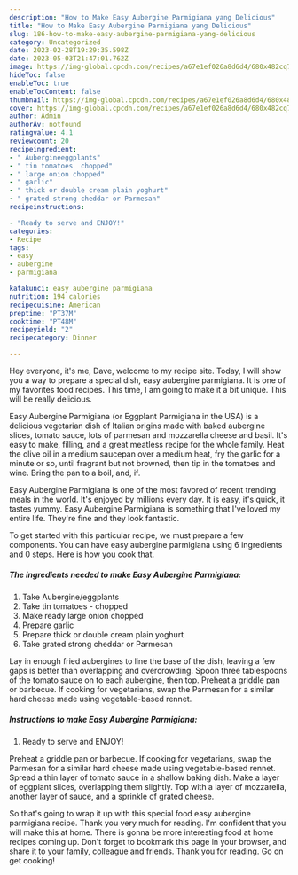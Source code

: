 ```yaml
---
description: "How to Make Easy Aubergine Parmigiana yang Delicious"
title: "How to Make Easy Aubergine Parmigiana yang Delicious"
slug: 186-how-to-make-easy-aubergine-parmigiana-yang-delicious
category: Uncategorized
date: 2023-02-28T19:29:35.598Z
date: 2023-05-03T21:47:01.762Z
image: https://img-global.cpcdn.com/recipes/a67e1ef026a8d6d4/680x482cq70/easy-aubergine-parmigiana-recipe-main-photo.jpg
hideToc: false
enableToc: true
enableTocContent: false
thumbnail: https://img-global.cpcdn.com/recipes/a67e1ef026a8d6d4/680x482cq70/easy-aubergine-parmigiana-recipe-main-photo.jpg
cover: https://img-global.cpcdn.com/recipes/a67e1ef026a8d6d4/680x482cq70/easy-aubergine-parmigiana-recipe-main-photo.jpg
author: Admin
authorAv: notfound
ratingvalue: 4.1
reviewcount: 20
recipeingredient:
- " Aubergineeggplants"
- " tin tomatoes  chopped"
- " large onion chopped"
- " garlic"
- " thick or double cream plain yoghurt"
- " grated strong cheddar or Parmesan"
recipeinstructions:

- "Ready to serve and ENJOY!"
categories:
- Recipe
tags:
- easy
- aubergine
- parmigiana

katakunci: easy aubergine parmigiana 
nutrition: 194 calories
recipecuisine: American
preptime: "PT37M"
cooktime: "PT48M"
recipeyield: "2"
recipecategory: Dinner

---
```



Hey everyone, it's me, Dave, welcome to my recipe site. Today, I will show you a way to prepare a special dish, easy aubergine parmigiana. It is one of my favorites food recipes. This time, I am going to make it a bit unique. This will be really delicious.

Easy Aubergine Parmigiana (or Eggplant Parmigiana in the USA) is a delicious vegetarian dish of Italian origins made with baked aubergine slices, tomato sauce, lots of parmesan and mozzarella cheese and basil. It&#39;s easy to make, filling, and a great meatless recipe for the whole family. Heat the olive oil in a medium saucepan over a medium heat, fry the garlic for a minute or so, until fragrant but not browned, then tip in the tomatoes and wine. Bring the pan to a boil, and, if.

Easy Aubergine Parmigiana is one of the most favored of recent trending meals in the world. It's enjoyed by millions every day. It is easy, it's quick, it tastes yummy. Easy Aubergine Parmigiana is something that I've loved my entire life. They're fine and they look fantastic.


To get started with this particular recipe, we must prepare a few components. You can have easy aubergine parmigiana using 6 ingredients and 0 steps. Here is how you cook that.

<!--inarticleads1-->

##### The ingredients needed to make Easy Aubergine Parmigiana:

1. Take  Aubergine/eggplants
1. Take  tin tomatoes - chopped
1. Make ready  large onion chopped
1. Prepare  garlic
1. Prepare  thick or double cream plain yoghurt
1. Take  grated strong cheddar or Parmesan


Lay in enough fried aubergines to line the base of the dish, leaving a few gaps is better than overlapping and overcrowding. Spoon three tablespoons of the tomato sauce on to each aubergine, then top. Preheat a griddle pan or barbecue. If cooking for vegetarians, swap the Parmesan for a similar hard cheese made using vegetable-based rennet. 

<!--inarticleads2-->

##### Instructions to make Easy Aubergine Parmigiana:


1. Ready to serve and ENJOY!

Preheat a griddle pan or barbecue. If cooking for vegetarians, swap the Parmesan for a similar hard cheese made using vegetable-based rennet. Spread a thin layer of tomato sauce in a shallow baking dish. Make a layer of eggplant slices, overlapping them slightly. Top with a layer of mozzarella, another layer of sauce, and a sprinkle of grated cheese. 

So that's going to wrap it up with this special food easy aubergine parmigiana recipe. Thank you very much for reading. I'm confident that you will make this at home. There is gonna be more interesting food at home recipes coming up. Don't forget to bookmark this page in your browser, and share it to your family, colleague and friends. Thank you for reading. Go on get cooking!
